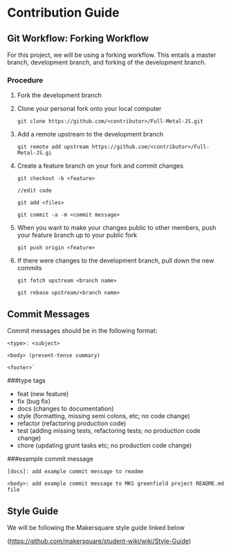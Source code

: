 # Contribution Guide

## Git Workflow: Forking Workflow

For this project, we will be using a forking workflow. This entails a master branch, development branch, and forking of
the development branch. 

### Procedure
1. Fork the development branch
2. Clone your personal fork onto your local computer

    `git clone https://github.com/<contributor>/Full-Metal-JS.git`

3. Add a remote upstream to the development branch

    `git remote add upstream https://github.com/<contributor>/Full-Metal-JS.gi`
    
4. Create a feature branch on your fork and commit changes

    `git checkout -b <feature>`
    
    `//edit code`
    
    `git add <files>`
    
    `git commit -a -m <commit message>`
    
5. When you want to make your changes public to other members, push your feature branch up to your public fork

    `git push origin <feature>`
    
6. If there were changes to the development branch, pull down the new commits

    `git fetch upstream <branch name>`
    
    `git rebase upstream/<branch name>`

## Commit Messages
Commit messages should be in the following format:


    <type>: <subject>

    <body> (present-tense summary)
 
    <footer>`

###type tags
* feat (new feature)
* fix (bug fix)
* docs (changes to documentation)
* style (formatting, missing semi colons, etc; no code change)
* refactor (refactoring production code)
* test (adding missing tests, refactoring tests; no production code change)
* chore (updating grunt tasks etc; no production code change)

###example commit message

    [docs]: add example commit message to readme
    
    <body>: add example commit message to MKS greenfield project README.md file

## Style Guide
We will be following the Makersquare style guide linked below

(https://github.com/makersquare/student-wiki/wiki/Style-Guide)
